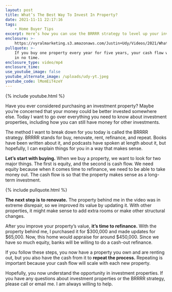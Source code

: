 ```yaml
---
layout: post
title: What’s The Best Way To Invest In Property?
date: 2021-11-11 22:17:16
tags:
    - Home Buyer Tips
excerpt: Here’s how you can use the BRRRR strategy to level up your investments.
enclosure: >-
    https://vyralmarketing.s3.amazonaws.com/Justin+Udy/Videos/2021/What%E2%80%99s+The+Best+Way+To+Invest+In+Property_.mp4
pullquote: >-
    If you buy one property every year for five years, your cash flow will grow
    in no time.
enclosure_type: video/mp4
enclosure_time:
use_youtube_image: false
youtube_alternate_image: /uploads/udy-yt.jpeg
youtube_code: lMomEiT4zeY
---
```

{% include youtube.html %}

Have you ever considered purchasing an investment property? Maybe you’re concerned that your money could be better invested somewhere else. Today I want to go over everything you need to know about investment properties, including how you can still have money for other investments.

The method I want to break down for you today is called the BRRRR strategy. BRRRR stands for buy, renovate, rent, refinance, and repeat. Books have been written about it, and podcasts have spoken at length about it, but hopefully, I can explain things for you in a way that makes sense.&nbsp;&nbsp;

**Let’s start with buying.** When we buy a property, we want to look for two major things. The first is equity, and the second is cash flow. We need equity because when it comes time to refinance, we need to be able to take money out. The cash flow is so that the property makes sense as a long-term investment.&nbsp;

{% include pullquote.html %}

**The next step is to renovate.** The property behind me in the video was in extreme disrepair, so we improved its value by updating it. With other properties, it might make sense to add extra rooms or make other structural changes.&nbsp;

After you improve your property’s value, **it’s time to refinance.** With the property behind me, I purchased it for $300,000 and made updates for $65,000. Now, this home would appraise for around $450,000. Since we have so much equity, banks will be willing to do a cash-out refinance.&nbsp;

If you follow these steps, you now have a property you own and are renting out, but you also have the cash from it to **repeat the process.** Repeating is important because your cash flow will scale with each new property.&nbsp;

Hopefully, you now understand the opportunity in investment properties. If you have any questions about investment properties or the BRRRR strategy, please call or email me. I am always willing to help.
